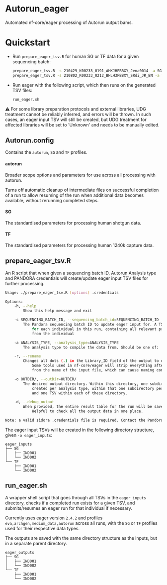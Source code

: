 # Autorun_eager

Automated nf-core/eager processing of Autorun output bams. 

# Quickstart

- Run `prepare_eager_tsv.R` for human SG or TF data for a given sequencing batch:

    ```bash
    prepare_eager_tsv.R -s 210429_K00233_0191_AHKJHFBBXY_Jena0014 -a SG -o eager_inputs/ -d .eva_credentials
    prepare_eager_tsv.R -s 210802_K00233_0212_BHLH3FBBXY_SRdi_JR_BN -a TF -o eager_inputs/ -d .eva_credentials
    ```

- Run eager with the following script, which then runs on the generated TSV files: 

    ```bash
    run_eager.sh
    ```

⚠️ For some library preparation protocols and external libraries, UDG treatment cannot be reliably inferred, and errors will be thrown.
In such cases, an eager input TSV will still be created, but UDG treatment for affected libraries will be set to 'Unknown' and needs to be manually edited.

## Autorun.config

Contains the `autorun`, `SG` and `TF` profiles.

#### autorun

Broader scope options and parameters for use across all processing with autorun.

Turns off automatic cleanup of intermediate files on successful completion of a run to allow resuming of the run when additional data becomes available, without rerunning completed steps.

#### SG

The standardised parameters for processing human shotgun data.

#### TF

The standardised parameters for processing human 1240k capture data.

## prepare_eager_tsv.R

An R script that when given a sequencing batch ID, Autorun Analysis type and PANDORA credentials will create/update eager input TSV files for further processing.

```bash
Usage: ./prepare_eager_tsv.R [options] .credentials

Options:
	-h, --help
		Show this help message and exit

	-s SEQUENCING_BATCH_ID, --sequencing_batch_id=SEQUENCING_BATCH_ID
		The Pandora sequencing batch ID to update eager input for. A TSV file will be prepared
			for each individual in this run, containing all relevant processed BAM files
			from the individual

	-a ANALYSIS_TYPE, --analysis_type=ANALYSIS_TYPE
		The analysis type to compile the data from. Should be one of: 'SG', 'TF'.

	-r, --rename
		Changes all dots (.) in the Library_ID field of the output to underscores (_).
			Some tools used in nf-core/eager will strip everything after the first dot (.)
			from the name of the input file, which can cause naming conflicts in rare cases.

	-o OUTDIR/, --outDir=OUTDIR/
		The desired output directory. Within this directory, one subdirectory will be 
			created per analysis type, within that one subdirectory per individual ID,
			and one TSV within each of these directory.

	-d, --debug_output
		When provided, the entire result table for the run will be saved as '<seq_batch_ID>.results.txt'.
			Helpful to check all the output data in one place.

Note: a valid sidora .credentials file is required. Contact the Pandora/Sidora team for details.
```

The eager input TSVs will be created in the following directory structure, given `-o eager_inputs`:

```
eager_inputs
├── SG
│   ├── IND001
│   └── IND002
└── TF
    ├── IND001
    └── IND002
```

## run_eager.sh

A wrapper shell script that goes through all TSVs in the `eager_inputs` directory, checks if a completed run exists for a given TSV, and submits/resumes an
eager run for that individual if necessary.

Currently uses eager version `2.4.2` and profiles `eva,archgen,medium_data,autorun` across all runs, with the `SG` or `TF` profiles used for their respective
data types.

The outputs are saved with the same directory structure as the inputs, but in a separate parent directory.

```
eager_outputs
├── SG
│   ├── IND001
│   └── IND002
└── TF
    ├── IND001
    └── IND002
```
